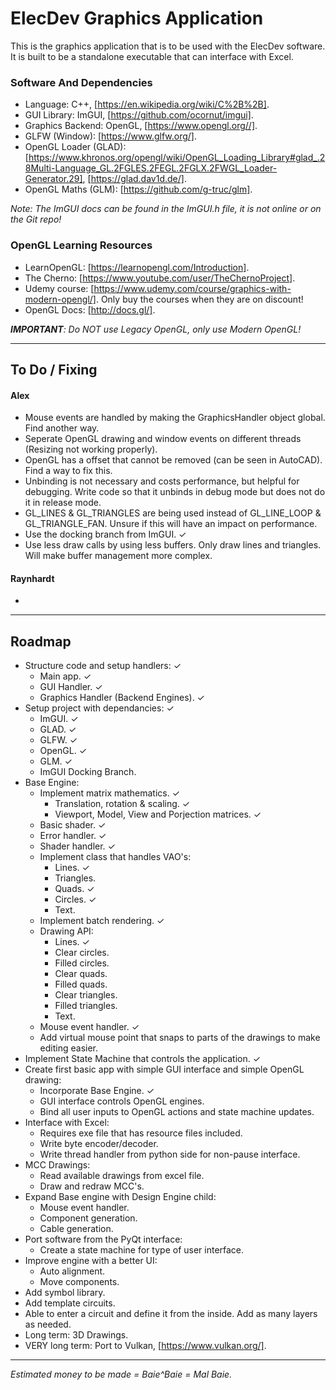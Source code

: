 # ElecDev Graphics Application

This is the graphics application that is to be used with the ElecDev software.  It is built to be a standalone executable that can interface with Excel.

### Software And Dependencies

* Language: C++, [https://en.wikipedia.org/wiki/C%2B%2B].  
* GUI Library: ImGUI, [https://github.com/ocornut/imgui].  
* Graphics Backend: OpenGL, [https://www.opengl.org//].  
* GLFW (Window): [https://www.glfw.org/].  
* OpenGL Loader (GLAD): [https://www.khronos.org/opengl/wiki/OpenGL_Loading_Library#glad_.28Multi-Language_GL.2FGLES.2FEGL.2FGLX.2FWGL_Loader-Generator.29], [https://glad.dav1d.de/].
* OpenGL Maths (GLM): [https://github.com/g-truc/glm].

*Note: The ImGUI docs can be found in the ImGUI.h file, it is not online or on the Git repo!*

### OpenGL Learning Resources

* LearnOpenGL: [https://learnopengl.com/Introduction].
* The Cherno: [https://www.youtube.com/user/TheChernoProject].
* Udemy course: [https://www.udemy.com/course/graphics-with-modern-opengl/].  Only buy the courses when they are on discount!
* OpenGL Docs: [http://docs.gl/].

***IMPORTANT**: Do NOT use Legacy OpenGL, only use Modern OpenGL!*

---

## To Do / Fixing

#### Alex
* Mouse events are handled by making the GraphicsHandler object global.  Find another way.
* Seperate OpenGL drawing and window events on different threads (Resizing not working properly).
* OpenGL has a offset that cannot be removed (can be seen in AutoCAD).  Find a way to fix this.
* Unbinding is not necessary and costs performance, but helpful for debugging.  Write code so that it unbinds in debug mode but does not do it in release mode.
* GL_LINES & GL_TRIANGLES are being used instead of GL_LINE_LOOP & GL_TRIANGLE_FAN.  Unsure if this will have an impact on performance.
* Use the docking branch from ImGUI. ✓
* Use less draw calls by using less buffers.  Only draw lines and triangles.  Will make buffer management more complex.

#### Raynhardt 
*

---

## Roadmap

* Structure code and setup handlers: ✓
  * Main app. ✓
  * GUI Handler. ✓
  * Graphics Handler (Backend Engines). ✓
* Setup project with dependancies: ✓
  * ImGUI. ✓ 
  * GLAD. ✓ 
  * GLFW. ✓ 
  * OpenGL. ✓
  * GLM. ✓
  * ImGUI Docking Branch.
* Base Engine:
  * Implement matrix mathematics. ✓
    * Translation, rotation & scaling. ✓
    * Viewport, Model, View and Porjection matrices. ✓
  * Basic shader. ✓ 
  * Error handler. ✓
  * Shader handler. ✓
  * Implement class that handles VAO's:
    * Lines. ✓
    * Triangles.
    * Quads. ✓
    * Circles. ✓
    * Text.
  * Implement batch rendering. ✓
  * Drawing API:
    * Lines. ✓
    * Clear circles.
    * Filled circles.
    * Clear quads.
    * Filled quads.
    * Clear triangles.
    * Filled triangles.
    * Text.
  * Mouse event handler. ✓
  * Add virtual mouse point that snaps to parts of the drawings to make editing easier.
* Implement State Machine that controls the application. ✓
* Create first basic app with simple GUI interface and simple OpenGL drawing:
  * Incorporate Base Engine. ✓
  * GUI interface controls OpenGL engines.
  * Bind all user inputs to OpenGL actions and state machine updates.
* Interface with Excel:
  * Requires exe file that has resource files included.
  * Write byte encoder/decoder.
  * Write thread handler from python side for non-pause interface.
* MCC Drawings:
  * Read available drawings from excel file.
  * Draw and redraw MCC's.
* Expand Base engine with Design Engine child:
  * Mouse event handler.
  * Component generation.
  * Cable generation.
* Port software from the PyQt interface:
  * Create a state machine for type of user interface.
* Improve engine with a better UI:
  * Auto alignment.
  * Move components.
* Add symbol library.
* Add template circuits.
* Able to enter a circuit and define it from the inside.  Add as many layers as needed.
* Long term: 3D Drawings.
* VERY long term: Port to Vulkan, [https://www.vulkan.org/].

---

*Estimated money to be made = Baie^Baie = Mal Baie.*
